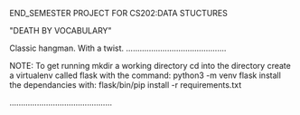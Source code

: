 END_SEMESTER PROJECT FOR CS202:DATA STUCTURES

"DEATH BY VOCABULARY"

Classic hangman. With a twist.
............................................

NOTE:
To get running
mkdir a working directory
cd into the directory
create a virtualenv called flask with the command: python3 -m venv flask
install the dependancies with:
flask/bin/pip install -r requirements.txt

............................................. 